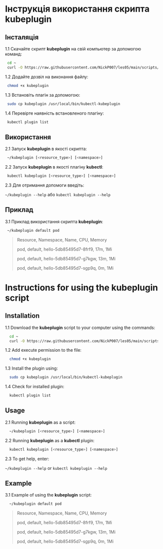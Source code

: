 # Інструкція використання скрипта **kubeplugin**

## Інсталяція

1.1 Скачайте скрипт **kubeplugin** на свій компьютер за допомогою команд:

```bash
 cd ~
 curl -O https://raw.githubusercontent.com/NickP007/les05/main/scripts/kubeplugin
```

1.2 Додайте дозвіл на виконання файлу:

```bash
 chmod +x kubeplugin
```

1.3 Встановіть плагін за допомогою:

```bash
 sudo cp kubeplugin /usr/local/bin/kubectl-kubeplugin
```

1.4 Перевірте наявність встановленого плагіну:

```bash
 kubectl plugin list
```

## Використання

2.1 Запуск **kubeplugin** в якості скрипта:

```bash
 ~/kubeplugin [<resource_type>] [<namespace>]
```

2.2 Запуск **kubeplugin** в якості плагіну **kubectl**:

```bash
 kubectl kubeplugin [<resource_type>] [<namespace>]
```

2.3 Для отримання допомоги введіть:

`~/kubeplugin --help` або  `kubectl kubeplugin --help`

## Приклад

3.1 Приклад використання скрипта **kubeplugin**:

```bash
 ~/kubeplugin default pod
```

> Resource, Namespace, Name, CPU, Memory
>
> pod, default, hello-5db85495d7-8frf9, 17m, 1Mi
>
> pod, default, hello-5db85495d7-g7kgw, 13m, 1Mi
>
> pod, default, hello-5db85495d7-sgp9q, 0m, 1Mi


# Instructions for using the **kubeplugin** script

## Installation

1.1 Download the **kubeplugin** script to your computer using the commands:

```bash
  cd ~
  curl -O https://raw.githubusercontent.com/NickP007/les05/main/scripts/kubeplugin
```

1.2 Add execute permission to the file:

```bash
  chmod +x kubeplugin
```

1.3 Install the plugin using:

```bash
  sudo cp kubeplugin /usr/local/bin/kubectl-kubeplugin
```

1.4 Check for installed plugin:

```bash
  kubectl plugin list
```

## Usage

2.1 Running **kubeplugin** as a script:

```bash
  ~/kubeplugin [<resource_type>] [<namespace>]
```

2.2 Running **kubeplugin** as a **kubectl** plugin:

```bash
  kubectl kubeplugin [<resource_type>] [<namespace>]
```

2.3 To get help, enter:

`~/kubeplugin --help` or `kubectl kubeplugin --help`

## Example

3.1 Example of using the **kubeplugin** script:

```bash
  ~/kubeplugin default pod
```

> Resource, Namespace, Name, CPU, Memory
>
> pod, default, hello-5db85495d7-8frf9, 17m, 1Mi
>
> pod, default, hello-5db85495d7-g7kgw, 13m, 1Mi
>
> pod, default, hello-5db85495d7-sgp9q, 0m, 1Mi
